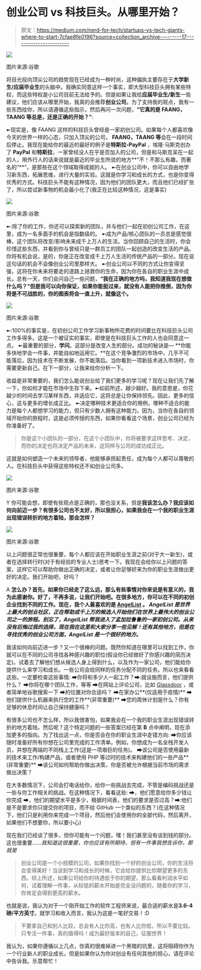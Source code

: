 # 创业公司 vs 科技巨头。从哪里开始？

> 原文：<https://medium.com/nerd-for-tech/startups-vs-tech-giants-where-to-start-7cfae8fe0196?source=collection_archive---------17----------------------->

![](img/b465c545775da347f0f8b9f8016cc451.png)

图片来源:谷歌

将目光投向顶尖公司的趋势现在已经成为一种时尚，这种偏执主要存在于**大学新生/应届毕业生**的头脑中。我确实同意这样一个事实，即大型科技巨头拥有某些特权，而这些特权是小公司目前无法给予的。但是如果让我给**应届毕业生/新生**一些建议，他们应该从哪里开始，我真的会推荐**创业公司**。为了支持我的观点，我有一些东西给你，所以请遵循这些指示，然后再问一次问题，**“它真的是 FAANG，TAANG 等总是，还是正确的开始？”**:

➼现实是，像 FAANG 这样的科技巨头曾经是一家初创公司。如果每个人都喜欢像今天的世界一样的心态，只加入顶尖的公司， **FAANG，TAANG 等**会在一段时间后停止。我现在能给你的最近的最好的例子是**特斯拉-PayPal** ，埃隆·马斯克创办了 **PayPal** 和**特斯拉**，一家曾经没人在乎是否加入的公司，但是和马斯克呆在一起的人，用外行人的话来说就是最近的毕业生所说的地方**“不！不那么有趣，而著名的“**”，是那些在这个领域取得成就的人。
➼在创业公司中，你可以自由地学习新东西，拓展思维，进行大量的实验。这就是你学习和成长的方式，也是你变得优秀的方式。科技巨头不能有这种情况，因为他们的团队更大，而且他们已经扩张了，所以尝试新事物的机会最小化了(我正在比较这种情况，这是事实)

![](img/e41740a9abbb621ec9e8a1a57c5103d7.png)

图片来源:谷歌

➼:除了你的工作，你还可以探索新的团队，并与他们一起在初创公司工作，在这里，成为一名多面手的机会是指数级的。
➼成为产品/核心团队的一员总是感觉很棒，这个团队将改变/影响未来成千上万人的生活。当你回顾自己的生活时，你会珍惜这些东西，并看到你与曾经只是一群员工的团队一起创造的改变生活的产品。你将有机会说，是的，你是正在改变成千上万人生活的传统产品的一部分。现在说这句话的机会不会像创业公司里那样大。
➼创业公司以不同的方式让你变得坚强，这将在你未来将要走的道路上拯救你的生命，因为你在各自的职业生涯中成长。总有一天，你们会问自己一些问题，**“我在正确的地方吗，我知道我现在想做什么吗？”但是我可以向你保证，如果你能挺过来，就没有人能把你推倒，因为你将是不可战胜的，你的图表将会一直上升，就像这个。**

![](img/4f1c7b9ad73d1bb5b20ea1b2c9c1d7e7.png)

图片来源:谷歌

➼:100%的事实是，在初创公司工作学习新事物所花费的时间要比在科技巨头公司工作多得多。这是一个被证实的事实，即使是在科技巨头工作的人也会同意这一点。
➼最重要的部分，**学问**。这部分是改变人生的部分。成功的秘诀是— **你能多快地学会一件事，并能自如地运用它。**在这个竞争激烈的市场中，几乎不可能落后，因为技术在不断发展，你不能落后。当你看到一项新技术进入市场时，你需要更新自己。在下一部分，让我来给你分析一下。

收益是非常重要的，我们怎么能说创业给了我们更多的学习呢？现在让我们先了解一下，你如何才能在市场中生存下来。➼如前所述，越少越好。我的意思是，你花越少的时间去学习某样东西，并适应它，这将总是让你保持领先。因此，更多的信心，这与更多的增长成正比。
➼决定哪种技术更适合你的用例，哪种不适合的能力是每个人都想学习的能力，但只有少数人拥有这种能力。因为，当你在各自的领域开始你的旅程时，这是必须传授的东西，如果你看看这个场景，创业公司已经为你准备好了。

> 你是这个小团队的一部分，在这个小团队中，你将被要求这样思考、决定，而你的决定也将决定产品的未来，这同样与公司的成功成正比。

这就是如何塑造一个未来的领导者，他能够承担起责任，成为每个人都可以尊敬的人。在科技巨头中获得这些特权还不如创业公司多。

![](img/af8022513d9f422850b593b11c9f40b2.png)

图片来源:谷歌

Y 你可能会想，即使有些观点是正确的，那也没关系，但是**我该怎么办？我应该如何向前迈一步？有很多公司也不太好，所以我担心，如果我会在一个我的职业生涯出现错误转折的地方着陆，那会怎样？**

![](img/601972afd60897c099ce75e3b018145e.png)

图片来源:谷歌

以上问题很正常也很重要，每个人都应该在开始职业生涯之前(对于大一新生)，或者在选择转行时(对于有经验的专业人士)思考一下。我现在会给你以上问题的答案，这样它可以帮助你做出正确的决定，或者让你足够好来为你的职业生涯做出更好的决定。我们开始吧，好吗？

A **怎么办？首先，如果你已经走了这么远，那么有些事情对你来说是有意义的，我为此感谢你。好了，不再多说，让我们开始吧。在很多地方，你可以在不同的初创企业找到不同的工作。现在，我个人最喜欢的是 [AngelList](https://angel.co/) 。 *AngelList 是世界上最大的创业社区，正在帮助成千上万的候选人开始他们在世界上最伟大的创业公司之一的旅程。别忘了，AngelList 帮我进入了孟加拉鲁鲁的一家初创公司。从来没有后悔过我的选择，现在我在这里和大家分享一些见解！还有其他地方，但是在寻找优秀的创业公司方面，AngelList 是一个很好的地方。***

我该如何向前迈进一步？又一个很棒的问题。既然你知道在哪里可以找到工作，你就可以在不同的公司寻找各种感兴趣的职位(假设你已经做好了你感兴趣的简历决定)。试着去了解他们想从候选人身上得到什么，以及作为一家公司，他们能给你提供什么来学习和成长。一些公司会给同样的任务分配不同的任务。所以也来看看这些。一定要检查这些事情:
➡你将和多少人一起工作？➡:就设施而言，他们提供什么？
➡你将在哪个团队工作，等等
➡在网站上评论公司，比如 [Glassdoor](https://www.glassdoor.co.in/index.htm) ，或者简单地谷歌搜索一下
➡的位置对你合适吗？
➡在家办公**(仅适用于疫情)** ➡他们提供什么机器来执行您的工作**(非常重要)** ➡您的周休计划是什么？你有足够的休息时间让自己保持健康吗？

有很多公司也不怎么样，所以我很害怕，如果我会在一个我的职业生涯出现错误转折的地方着陆，然后呢？这个特定问题的一些答案已经在第 **B** 点中阐明，现在添加更多的指向。为了找出这一点，你是否会在你的职业生涯中走错方向:
➡你应该随时准备好所有你想在公司里完成的工作清单。例如，你想成为一名全栈开发人员，并想在两端的不同栈上工作(这是一项艰巨的任务)。
➡该公司是否使用最新的技术来工作/构建产品，或者使用 PHP 等过时的技术来构建他们的一些产品**(非常重要)** ➡该公司如何帮助你做出决策，你是否被允许根据当前市场的需求做出决策？

在大多数情况下，公司会打电话给你，给你一些挑战去完成，不管是编码挑战还是一些与你工作相关的挑战。在这种情况下，看看这些:
➡，他们愿意给你多少钱让你完成
➡，他们的期望水平是多少，根据时间表，他们的要求是否过高？➡:他们是不是要求你只提交你的项目，而不给 GitHub 一个类似的东西？(在这种情况下，他们只是利用你来完成一个项目，然后他们会使用你的全部代码，然后离开，如果他们不想要你，所以要小心)

现在我们已经谈了很多，但你可能有一个问题，嘿！我们甚至没有谈到钱的部分。这也很重要……*我知道这很重要，你也应该有所期待，但有一件事我想告诉你，那就是*

> 创业公司是一个小规模的公司，如果你找到一个好的创业公司，你的生活将会变得美好！当谈到学习和成长的时候，它会给你提供比你期望更多的东西。综上所述，如果公司给你的待遇低于你的期望，那么看看利润水平如何，试着理解一件事，从较低的薪水开始是完全没问题的，随着你的学习，你肯定会得到更高的薪水。

也就是说，我认为对于一个刚开始工作的软件工程师来说，最合适的薪水是**3.6-4 磅/平方英寸**。就学习和收入而言，我认为这是一笔好交易！:D

> 不要拿自己和别人比较，总会有人比你高，也有人比你低，所以不要比较。只专注一件事，真的值得吗！成为最好版本的自己，征服世界！

我认为，如果你遵循以上几点，你真的很难掉进一个黑暗的坑里，这将阻碍你作为一个行业新人的职业成长。但是如果你认为你对创业有任何其他的担心，请在评论中告诉我。乐意帮忙！